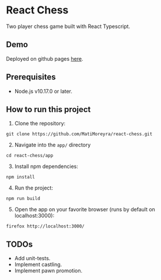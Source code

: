 # React Chess
Two player chess game built with React Typescript.

## Demo
Deployed on github pages [here](https://matimoreyra.github.io/react-chess/).

## Prerequisites
  - Node.js v10.17.0 or later.

## How to run this project
1. Clone the repository:
```
git clone https://github.com/MatiMoreyra/react-chess.git
```
2. Navigate into the `app/` directory
```
cd react-chess/app
```
3. Install npm dependencies:
```
npm install
```
4. Run the project:
```
npm run build
```
5. Open the app on your favorite browser (runs by default on localhost:3000):
```
firefox http://localhost:3000/
```

## TODOs
  - Add unit-tests.
  - Implement castling.
  - Implement pawn promotion.
